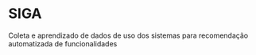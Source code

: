 # SIGA
Coleta e aprendizado de dados de uso dos sistemas para recomendação automatizada de funcionalidades

